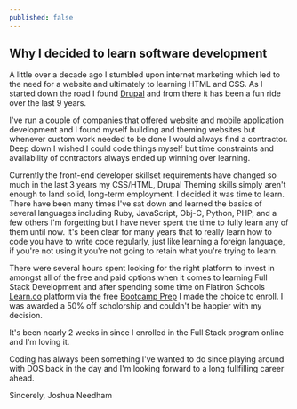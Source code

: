 ```yaml
---
published: false
---
```

## Why I decided to learn software development

A little over a decade ago I stumbled upon internet marketing which led to the need for a website and ultimately to learning HTML and CSS. As I started down the road I found [Drupal](https://drupal.org) and from there it has been a fun ride over the last 9 years.

I've run a couple of companies that offered website and mobile application development and I found myself building and theming websites but whenever custom work needed to be done I would always find a contractor. Deep down I wished I could code things myself but time constraints and availability of contractors always ended up winning over learning. 

Currently the front-end developer skillset requirements have changed so much in the last 3 years my CSS/HTML, Drupal Theming skills simply aren't enough to land solid, long-term employment. I decided it was time to learn. There have been many times I've sat down and learned the basics of several languages including Ruby, JavaScript, Obj-C, Python, PHP, and a few others I'm forgetting but I have never spent the time to fully learn any of them until now. It's been clear for many years that to really learn how to code you have to write code regularly, just like learning a foreign language, if you're not using it you're not going to retain what you're trying to learn.

There were several hours spent looking for the right platform to invest in amongst all of the free and paid options when it comes to learning Full Stack Development and after spending some time on Flatiron Schools [Learn.co](https://Learn.co) platform via the free [Bootcamp Prep](https://flatironschool.com/programs/online-bootcamp-prep-course/) I made the choice to enroll. I was awarded a 50% off scholorship and couldn't be happier with my decision.

It's been nearly 2 weeks in since I enrolled in the Full Stack program online and I'm loving it. 


Coding has always been something I've wanted to do since playing around with DOS back in the day and I'm looking forward to a long fullfilling career ahead.

Sincerely,
Joshua Needham